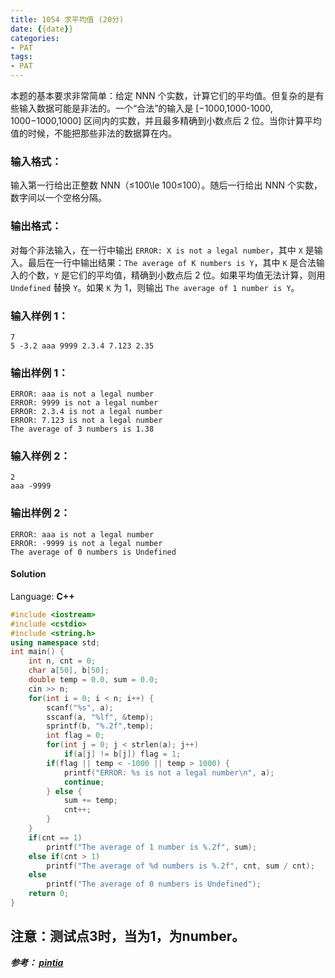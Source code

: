 ```yaml
---
title: 1054 求平均值 (20分)
date: {{date}}
categories:
- PAT
tags:
- PAT
---
```

本题的基本要求非常简单：给定 NNN 个实数，计算它们的平均值。但复杂的是有些输入数据可能是非法的。一个“合法”的输入是 [−1000,1000-1000,
1000−1000,1000] 区间内的实数，并且最多精确到小数点后 2 位。当你计算平均值的时候，不能把那些非法的数据算在内。

### 输入格式：

输入第一行给出正整数 NNN（≤100\le 100≤100）。随后一行给出 NNN 个实数，数字间以一个空格分隔。

### 输出格式：

对每个非法输入，在一行中输出 `ERROR: X is not a legal number`，其中 `X` 是输入。最后在一行中输出结果：`The
average of K numbers is Y`，其中 `K` 是合法输入的个数，`Y` 是它们的平均值，精确到小数点后 2
位。如果平均值无法计算，则用 `Undefined` 替换 `Y`。如果 `K` 为 1，则输出 `The average of 1 number is
Y`。

### 输入样例 1：

    
    
    7
    5 -3.2 aaa 9999 2.3.4 7.123 2.35
    

### 输出样例 1：

    
    
    ERROR: aaa is not a legal number
    ERROR: 9999 is not a legal number
    ERROR: 2.3.4 is not a legal number
    ERROR: 7.123 is not a legal number
    The average of 3 numbers is 1.38
    

### 输入样例 2：

    
    
    2
    aaa -9999
    

### 输出样例 2：

    
    
    ERROR: aaa is not a legal number
    ERROR: -9999 is not a legal number
    The average of 0 numbers is Undefined
    

#### Solution

Language: **C++**
```C++
#include <iostream>
#include <cstdio>
#include <string.h>
using namespace std;
int main() {
    int n, cnt = 0;
    char a[50], b[50];
    double temp = 0.0, sum = 0.0;
    cin >> n;
    for(int i = 0; i < n; i++) {
        scanf("%s", a);
        sscanf(a, "%lf", &temp);
        sprintf(b, "%.2f",temp);
        int flag = 0;
        for(int j = 0; j < strlen(a); j++)
            if(a[j] != b[j]) flag = 1;
        if(flag || temp < -1000 || temp > 1000) {
            printf("ERROR: %s is not a legal number\n", a);
            continue;
        } else {
            sum += temp;
            cnt++;
        }
    }
    if(cnt == 1)
        printf("The average of 1 number is %.2f", sum);
    else if(cnt > 1)
        printf("The average of %d numbers is %.2f", cnt, sum / cnt);
    else
        printf("The average of 0 numbers is Undefined");
    return 0;
}
```
**注意：测试点3时，当为1，为number。**
---
***参考：
[pintia](https://pintia.cn/problem-sets/994805260223102976/problems/994805272659214336)***
